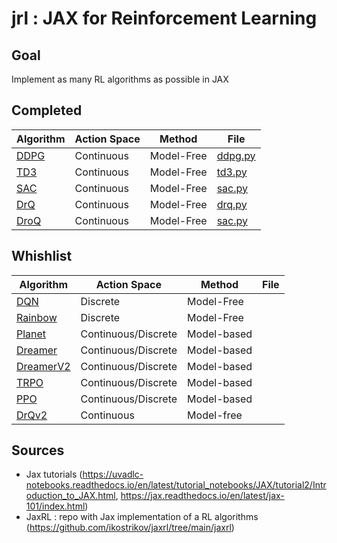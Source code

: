 # jrl : JAX for Reinforcement Learning

## Goal
Implement as many RL algorithms as possible in JAX

## Completed

| Algorithm | Action Space | Method | File |
|-----------|--------------|--------|------|
|[DDPG](https://arxiv.org/pdf/1509.02971.pdf)   | Continuous   |Model-Free| [ddpg.py](agents/ddpg.py)|
|[TD3](https://proceedings.mlr.press/v80/fujimoto18a.html)   |Continuous| Model-Free  | [td3.py](agents/td3.py) |
|[SAC](https://arxiv.org/pdf/1801.01290)   | Continuous   |Model-Free |[sac.py](agents/sac.py)|
|[DrQ](https://arxiv.org/pdf/2004.13649)   | Continuous   |Model-Free |[drq.py](agents/drq.py)|
|[DroQ](http://arxiv.org/abs/2110.02034)   | Continuous   |Model-Free |[sac.py](agents/droq.py)|

## Whishlist

| Algorithm | Action Space | Method | File |
|-----------|--------------|--------|------|
|[DQN](https://arxiv.org/pdf/1312.5602)   | Discrete   |Model-Free| |
|[Rainbow](https://arxiv.org/pdf/1710.02298)   |Discrete| Model-Free  | |
|[Planet](https://arxiv.org/pdf/1811.04551.pdf)   | Continuous/Discrete   |Model-based ||
|[Dreamer](https://arxiv.org/pdf/1912.01603)   | Continuous/Discrete   |Model-based ||
|[DreamerV2](https://arxiv.org/pdf/2010.02193)   | Continuous/Discrete   |Model-based ||
|[TRPO](https://arxiv.org/pdf/1502.05477)   | Continuous/Discrete   |Model-based ||
|[PPO](http://arxiv.org/abs/1707.06347)   | Continuous/Discrete   |Model-based ||
|[DrQv2](https://arxiv.org/pdf/2107.09645.pdf)   | Continuous   |Model-free ||


## Sources
- Jax tutorials (https://uvadlc-notebooks.readthedocs.io/en/latest/tutorial_notebooks/JAX/tutorial2/Introduction_to_JAX.html, https://jax.readthedocs.io/en/latest/jax-101/index.html)
- JaxRL : repo with Jax implementation of a RL algorithms (https://github.com/ikostrikov/jaxrl/tree/main/jaxrl)
